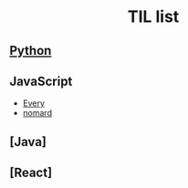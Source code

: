 <h1 align="center">  
    TIL list
</h1>

## [Python](https://github.com/kimhan0421/TIL/tree/master/Study_python)
## JavaScript
+ [Every](https://github.com/kimhan0421/TIL/tree/master/JavaScript/Every_c)
+ [nomard](https://github.com/kimhan0421/TIL/tree/master/JavaScript/nomard)
## [Java]
## [React]
